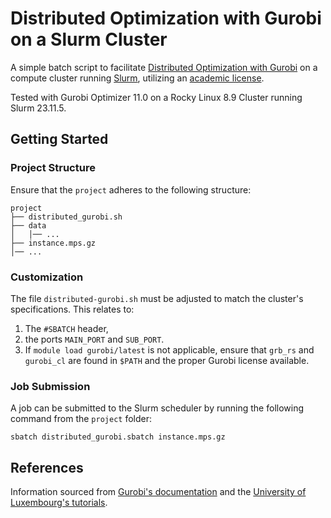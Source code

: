 # Distributed Optimization with Gurobi on a Slurm Cluster

A simple batch script to facilitate [Distributed Optimization with Gurobi](https://www.gurobi.com/solutions/distributed-optimization/) on a compute cluster running [Slurm](https://slurm.schedmd.com/documentation.html), utilizing an [academic license](https://support.gurobi.com/hc/en-us/articles/4408438050705-How-do-I-create-a-cluster-of-distributed-workers-as-an-academic).

Tested with Gurobi Optimizer 11.0 on a Rocky Linux 8.9 Cluster running Slurm 23.11.5.

## Getting Started

### Project Structure
Ensure that the `project` adheres to the following structure:
```
project
├── distributed_gurobi.sh
├── data
│   │── ...
├── instance.mps.gz
│── ...
```

### Customization
The file `distributed-gurobi.sh` must be adjusted to match the cluster's specifications.
This relates to:
1. The `#SBATCH` header,
2. the ports `MAIN_PORT` and `SUB_PORT`.
3. If `module load gurobi/latest` is not applicable, ensure that `grb_rs` and `gurobi_cl` are found in `$PATH` and the proper Gurobi license available.


### Job Submission
A job can be submitted to the Slurm scheduler by running the following command from the `project` folder:

```sbatch distributed_gurobi.sbatch instance.mps.gz```




## References
Information sourced from [Gurobi's documentation](https://www.gurobi.com/wp-content/plugins/hd_documentations/documentation/11.0/remoteservices.pdf) and the [University of Luxembourg's tutorials](https://ulhpc-tutorials.readthedocs.io/en/latest/maths/Cplex-Gurobi/).
